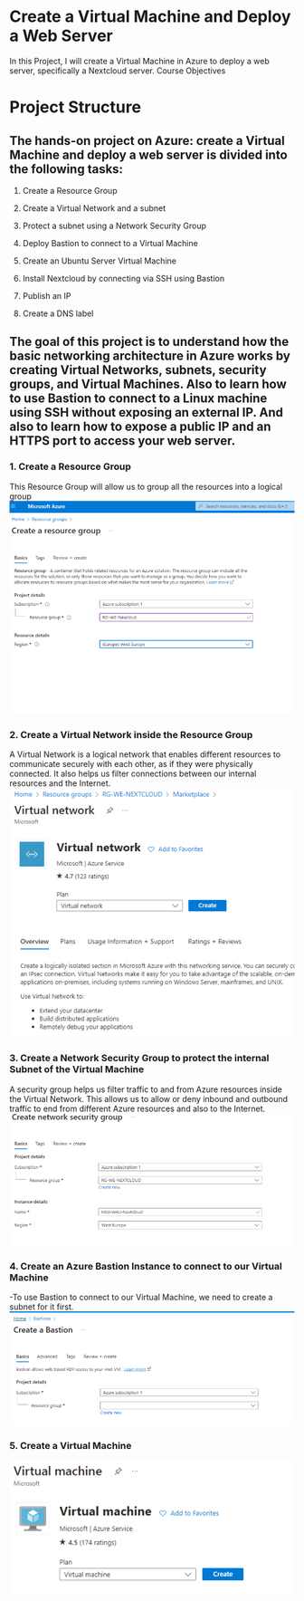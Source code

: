 # Create a Virtual Machine and Deploy a Web Server
In this Project, I will create a Virtual Machine in Azure to deploy a web server, specifically a Nextcloud server.
Course Objectives

# Project Structure
## The hands-on project on Azure: create a Virtual Machine and deploy a web server is divided into the following tasks:

1. Create a Resource Group

2. Create a Virtual Network and a subnet

3. Protect a subnet using a Network Security Group

4. Deploy Bastion to connect to a Virtual Machine

5. Create an Ubuntu Server Virtual Machine

6.  Install Nextcloud by connecting via SSH using Bastion

7. Publish an IP

8. Create a DNS label

## The goal of this project is to understand how the basic networking architecture in Azure works by creating Virtual Networks, subnets, security groups, and Virtual Machines. Also to learn how to use Bastion to connect to a Linux machine using SSH without exposing an external IP. And  also to  learn how to expose a public IP and an HTTPS port to access your web server.

### 1. Create a Resource Group 
This Resource Group will allow us to group all the resources into a logical group
![Reference Image](pic2.bmp)

### 2.  Create a Virtual Network inside the Resource Group
A Virtual Network is a logical network that enables different resources to communicate securely with each other,
as if they were physically connected. 
It also helps us filter connections between our internal resources and the Internet.
![Reference Image](pic3.bmp)

### 3. Create a Network Security Group to protect the internal Subnet of the Virtual Machine 
A security group helps us filter traffic to and from Azure resources inside the Virtual Network.
This allows us to allow or deny inbound and outbound traffic to end from different Azure resources and also to the Internet.
![Reference Image](pic7.bmp)

### 4. Create an Azure Bastion Instance to connect to our Virtual Machine
  -To use Bastion to connect to our Virtual Machine, we need to create a subnet for it first.
  ![Reference Image](pic21.bmp)

### 5. Create a Virtual Machine 
![Reference Image](pic11.bmp)
